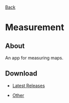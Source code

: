 [Back](../)

# Measurement

## About

An app for measuring maps.

## Download

- [Latest Releases](https://github.com/moton-03/Measurement/releases/latest)

- [Other](https://github.com/moton-03/Measurement/releases)
